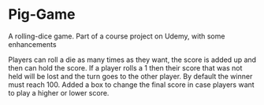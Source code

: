 # Pig-Game
A rolling-dice game. Part of a course project on Udemy, with some enhancements

Players can roll a die as many times as they want, the score is added up and then can hold the score.
If a player rolls a 1 then their score that was not held will be lost and the turn goes to the other player.
By default the winner must reach 100. Added a box to change the final score in case players want to play a higher or lower score.

